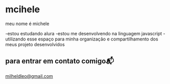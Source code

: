 # mcihele

meu nome é michele

-estou estudando alura
-estou me desenvolvendo na linguagem javascript
-utilizando esse espaço para minha organização e compartilhamento dos meus projeto desenvolvidos

## para entrar em contato comigo📬

milheldleo@gmail.com
